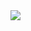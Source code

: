 <picture>
  <source
    srcset="https://github-readme-stats.vercel.app/api?username=Sampaiodx&show_icons=true&dracula"
    media="(prefers-color-scheme: highcontrast)"
  />
  <source
    srcset="https://github-readme-stats.vercel.app/api?username=Sampaiodx&show_icons=true"
    media="(prefers-color-scheme: highcontrast), (prefers-color-scheme: highcontrast)"
  />
  <img src="https://github-readme-stats.vercel.app/api?username=Sampaiodx&show_icons=true&highcontrast" />

</picture>
